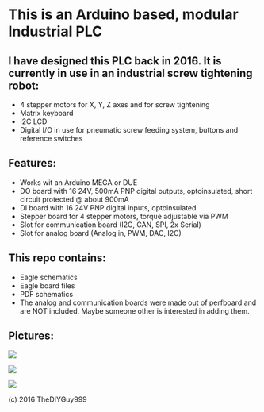 # This is an Arduino based, modular Industrial PLC

## I have designed this PLC back in 2016. It is currently in use in an industrial screw tightening robot:
- 4 stepper motors for X, Y, Z axes and for screw tightening
- Matrix keyboard
- I2C LCD
- Digital I/O in use for pneumatic screw feeding system, buttons and reference switches

## Features:
- Works wit an Arduino MEGA or DUE
- DO board with 16 24V, 500mA PNP digital outputs, optoinsulated, short circuit protected @ about 900mA
- DI board with 16 24V PNP digital inputs, optoinsulated
- Stepper board for 4 stepper motors, torque adjustable via PWM
- Slot for communication board (I2C, CAN, SPI, 2x Serial)
- Slot for analog board (Analog in, PWM, DAC, I2C)

## This repo contains:
- Eagle schematics
- Eagle board files
- PDF schematics
- The analog and communication boards were made out of perfboard and are NOT included. Maybe someone other is interested in adding them.

## Pictures:
![](https://github.com/TheDIYGuy999/Mega_PLC/blob/master/bottom%20view.jpg)

![](https://github.com/TheDIYGuy999/Mega_PLC/blob/master/top%20view.jpg)

![](https://github.com/TheDIYGuy999/Mega_PLC/blob/master/wired.jpg)

(c) 2016  TheDIYGuy999
